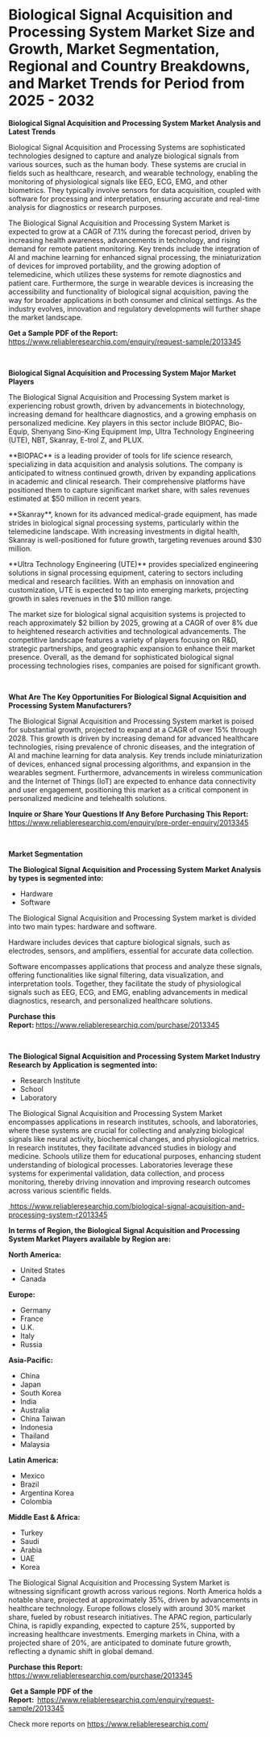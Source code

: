 <p><h1>Biological Signal Acquisition and Processing System Market Size and Growth, Market Segmentation, Regional and Country Breakdowns, and Market Trends for Period from 2025 -  2032</h1></p><p><strong>Biological Signal Acquisition and Processing System Market Analysis and Latest Trends</strong></p>
<p><p>Biological Signal Acquisition and Processing Systems are sophisticated technologies designed to capture and analyze biological signals from various sources, such as the human body. These systems are crucial in fields such as healthcare, research, and wearable technology, enabling the monitoring of physiological signals like EEG, ECG, EMG, and other biometrics. They typically involve sensors for data acquisition, coupled with software for processing and interpretation, ensuring accurate and real-time analysis for diagnostics or research purposes.</p><p>The Biological Signal Acquisition and Processing System Market is expected to grow at a CAGR of 7.1% during the forecast period, driven by increasing health awareness, advancements in technology, and rising demand for remote patient monitoring. Key trends include the integration of AI and machine learning for enhanced signal processing, the miniaturization of devices for improved portability, and the growing adoption of telemedicine, which utilizes these systems for remote diagnostics and patient care. Furthermore, the surge in wearable devices is increasing the accessibility and functionality of biological signal acquisition, paving the way for broader applications in both consumer and clinical settings. As the industry evolves, innovation and regulatory developments will further shape the market landscape.</p></p>
<p><strong>Get a Sample PDF of the Report:&nbsp;</strong> <a href="https://www.reliableresearchiq.com/enquiry/request-sample/2013345?utm_campaign=2821&utm_medium=2&utm_source=Github&utm_content=ia&utm_term=11032025&utm_id=biological-signal-acquisition-and-processing-system">https://www.reliableresearchiq.com/enquiry/request-sample/2013345</a></p>
<p>&nbsp;</p>
<p><strong>Biological Signal Acquisition and Processing System Major Market Players</strong></p>
<p><p>The Biological Signal Acquisition and Processing System market is experiencing robust growth, driven by advancements in biotechnology, increasing demand for healthcare diagnostics, and a growing emphasis on personalized medicine. Key players in this sector include BIOPAC, Bio-Equip, Shenyang Sino-King Equipment Imp, Ultra Technology Engineering (UTE), NBT, Skanray, E-trol Z, and PLUX.</p><p>**BIOPAC** is a leading provider of tools for life science research, specializing in data acquisition and analysis solutions. The company is anticipated to witness continued growth, driven by expanding applications in academic and clinical research. Their comprehensive platforms have positioned them to capture significant market share, with sales revenues estimated at $50 million in recent years.</p><p>**Skanray**, known for its advanced medical-grade equipment, has made strides in biological signal processing systems, particularly within the telemedicine landscape. With increasing investments in digital health, Skanray is well-positioned for future growth, targeting revenues around $30 million.</p><p>**Ultra Technology Engineering (UTE)** provides specialized engineering solutions in signal processing equipment, catering to sectors including medical and research facilities. With an emphasis on innovation and customization, UTE is expected to tap into emerging markets, projecting growth in sales revenues in the $10 million range.</p><p>The market size for biological signal acquisition systems is projected to reach approximately $2 billion by 2025, growing at a CAGR of over 8% due to heightened research activities and technological advancements. The competitive landscape features a variety of players focusing on R&D, strategic partnerships, and geographic expansion to enhance their market presence. Overall, as the demand for sophisticated biological signal processing technologies rises, companies are poised for significant growth.</p></p>
<p>&nbsp;</p>
<p><strong>What Are The Key Opportunities For Biological Signal Acquisition and Processing System Manufacturers?</strong></p>
<p><p>The Biological Signal Acquisition and Processing System market is poised for substantial growth, projected to expand at a CAGR of over 15% through 2028. This growth is driven by increasing demand for advanced healthcare technologies, rising prevalence of chronic diseases, and the integration of AI and machine learning for data analysis. Key trends include miniaturization of devices, enhanced signal processing algorithms, and expansion in the wearables segment. Furthermore, advancements in wireless communication and the Internet of Things (IoT) are expected to enhance data connectivity and user engagement, positioning this market as a critical component in personalized medicine and telehealth solutions.</p></p>
<p><strong>Inquire or Share Your Questions If Any Before Purchasing This Report:</strong> <a href="https://www.reliableresearchiq.com/enquiry/pre-order-enquiry/2013345?utm_campaign=2821&utm_medium=2&utm_source=Github&utm_content=ia&utm_term=11032025&utm_id=biological-signal-acquisition-and-processing-system">https://www.reliableresearchiq.com/enquiry/pre-order-enquiry/2013345</a></p>
<p>&nbsp;</p>
<p><strong>Market Segmentation</strong></p>
<p><strong>The Biological Signal Acquisition and Processing System Market Analysis by types is segmented into:</strong></p>
<p><ul><li>Hardware</li><li>Software</li></ul></p>
<p><p>The Biological Signal Acquisition and Processing System market is divided into two main types: hardware and software. </p><p>Hardware includes devices that capture biological signals, such as electrodes, sensors, and amplifiers, essential for accurate data collection. </p><p>Software encompasses applications that process and analyze these signals, offering functionalities like signal filtering, data visualization, and interpretation tools. Together, they facilitate the study of physiological signals such as EEG, ECG, and EMG, enabling advancements in medical diagnostics, research, and personalized healthcare solutions.</p></p>
<p><strong>Purchase this Report:&nbsp;</strong><a href="https://www.reliableresearchiq.com/purchase/2013345?utm_campaign=2821&utm_medium=2&utm_source=Github&utm_content=ia&utm_term=11032025&utm_id=biological-signal-acquisition-and-processing-system">https://www.reliableresearchiq.com/purchase/2013345</a></p>
<p>&nbsp;</p>
<p><strong>The Biological Signal Acquisition and Processing System Market Industry Research by Application is segmented into:</strong></p>
<p><ul><li>Research Institute</li><li>School</li><li>Laboratory</li></ul></p>
<p><p>The Biological Signal Acquisition and Processing System Market encompasses applications in research institutes, schools, and laboratories, where these systems are crucial for collecting and analyzing biological signals like neural activity, biochemical changes, and physiological metrics. In research institutes, they facilitate advanced studies in biology and medicine. Schools utilize them for educational purposes, enhancing student understanding of biological processes. Laboratories leverage these systems for experimental validation, data collection, and process monitoring, thereby driving innovation and improving research outcomes across various scientific fields.</p></p>
<p><a href="https://www.reliableresearchiq.com/biological-signal-acquisition-and-processing-system-r2013345?utm_campaign=2821&utm_medium=2&utm_source=Github&utm_content=ia&utm_term=11032025&utm_id=biological-signal-acquisition-and-processing-system">&nbsp;https://www.reliableresearchiq.com/biological-signal-acquisition-and-processing-system-r2013345</a></p>
<p><strong>In terms of Region, the Biological Signal Acquisition and Processing System Market Players available by Region are:</strong></p>
<p>
    <p> <strong> North America: </strong>
        <ul>
            <li>United States</li>
            <li>Canada</li>
        </ul>
        </p> 
    <p> <strong> Europe: </strong>
        <ul>
            <li>Germany</li>
            <li>France</li>
            <li>U.K.</li>
            <li>Italy</li>
            <li>Russia</li>
        </ul>
        </p> 
    <p> <strong> Asia-Pacific: </strong>
        <ul>
            <li>China</li>
            <li>Japan</li>
            <li>South Korea</li>
            <li>India</li>
            <li>Australia</li>
            <li>China Taiwan</li>
            <li>Indonesia</li>
            <li>Thailand</li>
            <li>Malaysia</li>
        </ul>
        </p> 
    <p> <strong> Latin America: </strong>
        <ul>
            <li>Mexico</li>
            <li>Brazil</li>
            <li>Argentina Korea</li>
            <li>Colombia</li>
        </ul>
        </p> 
    <p> <strong> Middle East & Africa: </strong>
        <ul>
            <li>Turkey</li>
            <li>Saudi</li>
            <li>Arabia</li>
            <li>UAE</li>
            <li>Korea</li>
        </ul>
    </p>
    </p>
<p><p>The Biological Signal Acquisition and Processing System Market is witnessing significant growth across various regions. North America holds a notable share, projected at approximately 35%, driven by advancements in healthcare technology. Europe follows closely with around 30% market share, fueled by robust research initiatives. The APAC region, particularly China, is rapidly expanding, expected to capture 25%, supported by increasing healthcare investments. Emerging markets in China, with a projected share of 20%, are anticipated to dominate future growth, reflecting a dynamic shift in global demand.</p></p>
<p><strong>Purchase this Report: </strong><a href="https://www.reliableresearchiq.com/purchase/2013345?utm_campaign=2821&utm_medium=2&utm_source=Github&utm_content=ia&utm_term=11032025&utm_id=biological-signal-acquisition-and-processing-system">https://www.reliableresearchiq.com/purchase/2013345</a></p>
<p>&nbsp;<strong>Get a Sample PDF of the Report:&nbsp;&nbsp;</strong><a href="https://www.reliableresearchiq.com/enquiry/request-sample/2013345?utm_campaign=2821&utm_medium=2&utm_source=Github&utm_content=ia&utm_term=11032025&utm_id=biological-signal-acquisition-and-processing-system">https://www.reliableresearchiq.com/enquiry/request-sample/2013345</a></p>
<p><strong></strong></p>
<p>Check more reports on <a href="https://www.reliableresearchiq.com/?utm_campaign=2821&utm_medium=2&utm_source=Github&utm_content=ia&utm_term=11032025&utm_id=biological-signal-acquisition-and-processing-system">https://www.reliableresearchiq.com/</a></p>